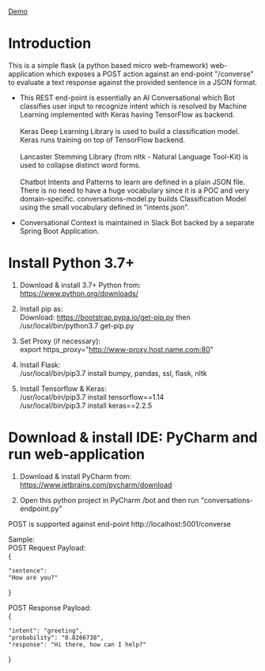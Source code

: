 [Demo](https://youtu.be/LYADv5pxXkg)

# Introduction
This is a simple flask (a python based micro web-framework) web-application which exposes a POST action against an end-point "/converse" to evaluate a text response against the provided sentence in a JSON format.

- This REST end-point is essentially an AI Conversational which Bot classifies user input to recognize intent which is resolved by Machine Learning implemented with Keras having TensorFlow as backend.<br/><br/>
  Keras Deep Learning Library is used to build a classification model.<br/>Keras runs training on top of TensorFlow backend.<br/><br/>
  Lancaster Stemming Library (from nltk - Natural Language Tool-Kit) is used to collapse distinct word forms.<br/><br/>
  Chatbot Intents and Patterns to learn are defined in a plain JSON file. There is no need to have a huge vocabulary since it is a POC and very domain-specific. 
  conversations-model.py builds Classification Model using the small vocabulary defined in "intents.json".<br/>
  
- Conversational Context is maintained in Slack Bot backed by a separate Spring Boot Application.


# Install Python 3.7+
1. Download & install 3.7+ Python from:
   https://www.python.org/downloads/

2. Install pip as:<br/>
   Download: https://bootstrap.pypa.io/get-pip.py then
   /usr/local/bin/python3.7 get-pip.py

3. Set Proxy (if necessary):<br/>
   export https_proxy="http://www-proxy.host.name.com:80"

4. Install Flask:<br/>
   /usr/local/bin/pip3.7 install bumpy, pandas, ssl, flask, nltk

5. Install Tensorflow & Keras:<br/>
   /usr/local/bin/pip3.7 install tensorflow==1.14<br/>
   /usr/local/bin/pip3.7 install keras==2.2.5


# Download & install IDE: PyCharm and run web-application
1. Download & install PyCharm from:
   https://www.jetbrains.com/pycharm/download

2. Open this python project in PyCharm /bot and then run "conversations-endpoint.py”

POST is supported against end-point http://localhost:5001/converse 

Sample:<br/>
POST Request Payload:<br/>
{

    "sentence":
    "How are you?"
}

POST Response Payload:<br/>
{

    "intent": "greeting",
    "probability": "0.8266738",
    "response": "Hi there, how can I help?"
}
